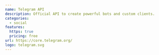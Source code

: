 ```yaml
---
name: Telegram API
description: Official API to create powerful bots and custom clients.
categories:
  - social
features:
  https: true
  pricing: free
url: https://core.telegram.org/
logo: telegram.svg
---
```

